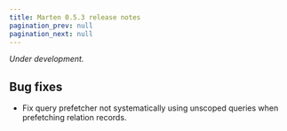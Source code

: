 ```yaml
---
title: Marten 0.5.3 release notes
pagination_prev: null
pagination_next: null
---
```


_Under development._

## Bug fixes

* Fix query prefetcher not systematically using unscoped queries when prefetching relation records.

